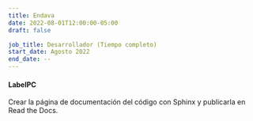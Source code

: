 ```yaml
---
title: Endava
date: 2022-08-01T12:00:00-05:00
draft: false

job_title: Desarrollador (Tiempo completo)
start_date: Agosto 2022
end_date: --
---
```


#### LabelPC

Crear la página de documentación del código con Sphinx y publicarla en Read the
Docs.
